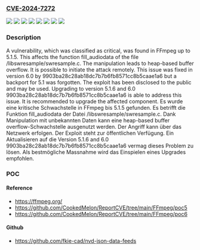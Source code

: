 ### [CVE-2024-7272](https://cve.mitre.org/cgi-bin/cvename.cgi?name=CVE-2024-7272)
![](https://img.shields.io/static/v1?label=Product&message=FFmpeg&color=blue)
![](https://img.shields.io/static/v1?label=Version&message=5.1.0%20&color=brightgreen)
![](https://img.shields.io/static/v1?label=Version&message=5.1.1%20&color=brightgreen)
![](https://img.shields.io/static/v1?label=Version&message=5.1.2%20&color=brightgreen)
![](https://img.shields.io/static/v1?label=Version&message=5.1.3%20&color=brightgreen)
![](https://img.shields.io/static/v1?label=Version&message=5.1.4%20&color=brightgreen)
![](https://img.shields.io/static/v1?label=Version&message=5.1.5%20&color=brightgreen)
![](https://img.shields.io/static/v1?label=Vulnerability&message=CWE-122%20Heap-based%20Buffer%20Overflow&color=brightgreen)

### Description

A vulnerability, which was classified as critical, was found in FFmpeg up to 5.1.5. This affects the function fill_audiodata of the file /libswresample/swresample.c. The manipulation leads to heap-based buffer overflow. It is possible to initiate the attack remotely. This issue was fixed in version 6.0 by 9903ba28c28ab18dc7b7b6fb8571cc8b5caae1a6 but a backport for 5.1 was forgotten. The exploit has been disclosed to the public and may be used. Upgrading to version 5.1.6 and 6.0 9903ba28c28ab18dc7b7b6fb8571cc8b5caae1a6 is able to address this issue. It is recommended to upgrade the affected component.
Es wurde eine kritische Schwachstelle in FFmpeg bis 5.1.5 gefunden. Es betrifft die Funktion fill_audiodata der Datei /libswresample/swresample.c. Dank Manipulation mit unbekannten Daten kann eine heap-based buffer overflow-Schwachstelle ausgenutzt werden. Der Angriff kann über das Netzwerk erfolgen. Der Exploit steht zur öffentlichen Verfügung. Ein Aktualisieren auf die Version 5.1.6 and 6.0 9903ba28c28ab18dc7b7b6fb8571cc8b5caae1a6 vermag dieses Problem zu lösen. Als bestmögliche Massnahme wird das Einspielen eines Upgrades empfohlen.

### POC

#### Reference
- https://ffmpeg.org/
- https://github.com/CookedMelon/ReportCVE/tree/main/FFmpeg/poc5
- https://github.com/CookedMelon/ReportCVE/tree/main/FFmpeg/poc6

#### Github
- https://github.com/fkie-cad/nvd-json-data-feeds

